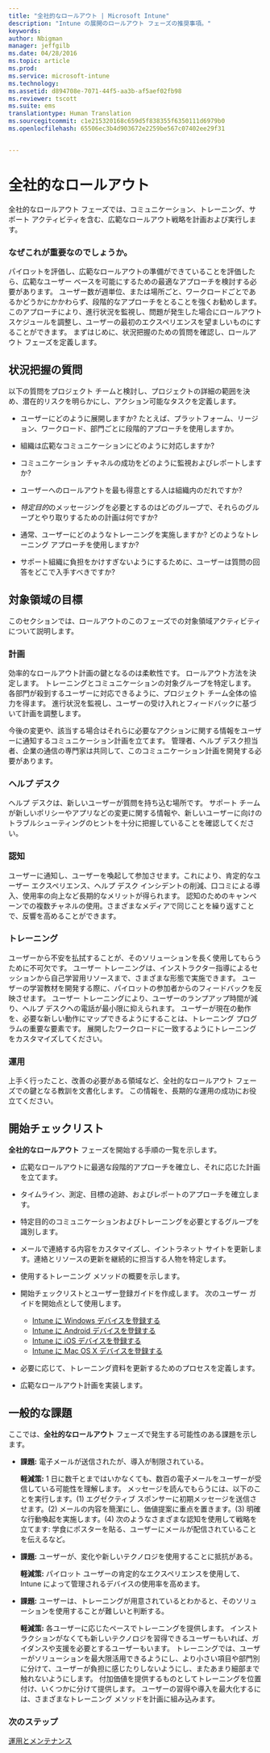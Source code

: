 ```yaml
---
title: "全社的なロールアウト | Microsoft Intune"
description: "Intune の展開のロールアウト フェーズの推奨事項。"
keywords: 
author: Nbigman
manager: jeffgilb
ms.date: 04/28/2016
ms.topic: article
ms.prod: 
ms.service: microsoft-intune
ms.technology: 
ms.assetid: d894708e-7071-44f5-aa3b-af5aef02fb98
ms.reviewer: tscott
ms.suite: ems
translationtype: Human Translation
ms.sourcegitcommit: c1e215320168c659d5f838355f6350111d6979b0
ms.openlocfilehash: 65506ec3b4d903672e2259be567c07402ee29f31


---
```


# 全社的なロールアウト
全社的なロールアウト フェーズでは、コミュニケーション、トレーニング、サポート アクティビティを含む、広範なロールアウト戦略を計画および実行します。

### なぜこれが重要なのでしょうか。
パイロットを評価し、広範なロールアウトの準備ができていることを評価したら、広範なユーザー ベースを可能にするための最適なアプローチを検討する必要があります。 ユーザー数が週単位、または場所ごと、ワークロードごとであるかどうかにかかわらず、段階的なアプローチをとることを強くお勧めします。 このアプローチにより、進行状況を監視し、問題が発生した場合にロールアウト スケジュールを調整し、ユーザーの最初のエクスペリエンスを望ましいものにすることができます。
まずはじめに、状況把握のための質問を確認し、ロールアウト フェーズを定義します。

## 状況把握の質問
以下の質問をプロジェクト チームと検討し、プロジェクトの詳細の範囲を決め、潜在的リスクを明らかにし、アクション可能なタスクを定義します。

-   ユーザーにどのように展開しますか?  たとえば、プラットフォーム、リージョン、ワークロード、部門ごとに段階的アプローチを使用しますか。

-   組織は広範なコミュニケーションにどのように対応しますか? 

-   コミュニケーション チャネルの成功をどのように監視およびレポートしますか? 

-   ユーザーへのロールアウトを最も得意とする人は組織内のだれですか? 

-   *特定目的*のメッセージングを必要とするのはどのグループで、それらのグループとやり取りするための計画は何ですか? 

-   通常、ユーザーにどのようなトレーニングを実施しますか?  どのようなトレーニング アプローチを使用しますか? 

-   サポート組織に負担をかけすぎないようにするために、ユーザーは質問の回答をどこで入手すべきですか? 

## 対象領域の目標
このセクションでは、ロールアウトのこのフェーズでの対象領域アクティビティについて説明します。

### 計画
効率的なロールアウト計画の鍵となるのは柔軟性です。 ロールアウト方法を決定します。 トレーニングとコミュニケーションの対象グループを特定します。 各部門が殺到するユーザーに対応できるように、プロジェクト チーム全体の協力を得ます。
進行状況を監視し、ユーザーの受け入れとフィードバックに基づいて計画を調整します。

今後の変更や、該当する場合はそれらに必要なアクションに関する情報をユーザーに通知するコミュニケーション計画を立てます。 管理者、ヘルプ デスク担当者、企業の通信の専門家は共同して、このコミュニケーション計画を開発する必要があります。

### ヘルプ デスク
ヘルプ デスクは、新しいユーザーが質問を持ち込む場所です。 サポート チームが新しいポリシーやアプリなどの変更に関する情報や、新しいユーザーに向けのトラブルシューティングのヒントを十分に把握していることを確認してください。

### 認知
ユーザーに通知し、ユーザーを喚起して参加させます。これにより、肯定的なユーザー エクスペリエンス、ヘルプ デスク インシデントの削減、口コミによる導入、使用率の向上など長期的なメリットが得られます。 認知のためのキャンペーンでの複数チャネルの使用。さまざまなメディアで同じことを繰り返すことで、反響を高めることができます。

### トレーニング
ユーザーから不安を払拭することが、そのソリューションを長く使用してもらうために不可欠です。 ユーザー トレーニングは、インストラクター指導によるセッションから自己学習用リソースまで、さまざまな形態で実施できます。 ユーザーの学習教材を開発する際に、パイロットの参加者からのフィードバックを反映させます。 ユーザー トレーニングにより、ユーザーのランプアップ時間が減り、ヘルプ デスクへの電話が最小限に抑えられます。 ユーザーが現在の動作を、必要な新しい動作にマップできるようにすることは、トレーニング プログラムの重要な要素です。 展開したワークロードに一致するようにトレーニングをカスタマイズしてください。

### 運用
上手く行ったこと、改善の必要がある領域など、全社的なロールアウト フェーズでの鍵となる教訓を文書化します。 この情報を、長期的な運用の成功にお役立てください。

## 開始チェックリスト
**全社的なロールアウト** フェーズを開始する手順の一覧を示します。

-   広範なロールアウトに最適な段階的アプローチを確立し、それに応じた計画を立てます。

-   タイムライン、測定、目標の追跡、およびレポートのアプローチを確立します。

-   特定目的のコミュニケーションおよびトレーニングを必要とするグループを識別します。

-   メールで連絡する内容をカスタマイズし、イントラネット サイトを更新します。連絡とリソースの更新を継続的に担当する人物を特定します。

-   使用するトレーニング メソッドの概要を示します。

-   開始チェックリストとユーザー登録ガイドを作成します。
    次のユーザー ガイドを開始点として使用します。
    -  [Intune に Windows デバイスを登録する](/intune/enduser/enroll-your-device-in-intune-windows)
    -  [Intune に Android デバイスを登録する](/intune/enduser/enroll-your-device-in-intune-android)
    -  [Intune に iOS デバイスを登録する](/intune/enduser/enroll-your-device-in-intune-ios)
    -  [Intune に Mac OS X デバイスを登録する](/intune/enduser/enroll-your-device-in-intune-mac-os-x)

-   必要に応じて、トレーニング資料を更新するためのプロセスを定義します。

-   広範なロールアウト計画を実装します。

## 一般的な課題
ここでは、**全社的なロールアウト** フェーズで発生する可能性のある課題を示します。

-   **課題:** 電子メールが送信されたが、導入が制限されている。

    **軽減策:** 1 日に数千とまではいかなくても、数百の電子メールをユーザーが受信している可能性を理解します。 メッセージを読んでもらうには、以下のことを実行します。(1) エグゼクティブ スポンサーに初期メッセージを送信させます。(2) メールの内容を簡潔にし、価値提案に重点を置きます。(3) 明確な行動喚起を実施します。(4) 次のようなさまざまな認知を使用して戦略を立てます: 学食にポスターを貼る、ユーザーにメールが配信されていることを伝えるなど。

-   **課題:** ユーザーが、変化や新しいテクノロジを使用することに抵抗がある。

    **軽減策:** パイロット ユーザーの肯定的なエクスペリエンスを使用して、Intune によって管理されるデバイスの使用率を高めます。

-   **課題:** ユーザーは、トレーニングが用意されているとわかると、そのソリューションを使用することが難しいと判断する。

    **軽減策:** 各ユーザーに応じたペースでトレーニングを提供します。 インストラクションがなくても新しいテクノロジを習得できるユーザーもいれば、ガイダンスや支援を必要とするユーザーもいます。 トレーニングでは、ユーザーがソリューションを最大限活用できるようにし、より小さい項目や部門別に分けて、ユーザーが負担に感じたりしないようにし、またあまり細部まで触れないようにします。 付加価値を提供するものとしてトレーニングを位置付け、いくつかに分けて提供します。 ユーザーの習得や導入を最大化するには、さまざまなトレーニング メソッドを計画に組み込みます。

### 次のステップ
[運用とメンテナンス](operations-and-maintenance.md)



<!--HONumber=Jul16_HO3-->


